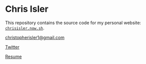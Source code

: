 # Chris Isler

This repository contains the source code for my personal website: [`chrisisler.now.sh`](chrisisler.now.sh).

[christopherisler1@gmail.com](christopherisler1@gmail.com)

[Twitter](https://twitter.com/_chrisisler)

[Resume](https://drive.google.com/file/d/1tCFxyysdpXi2hku_4ZgpCD_Bnb5F9vCP/view?usp=sharing)
